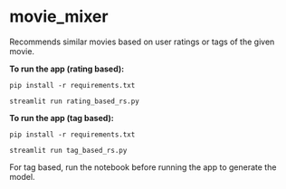 # movie_mixer

Recommends similar movies based on user ratings or tags of the given movie.

**To run the app (rating based):**

```
pip install -r requirements.txt

streamlit run rating_based_rs.py

```

**To run the app (tag based):**

```
pip install -r requirements.txt

streamlit run tag_based_rs.py

```

For tag based, run the notebook before running the app to generate the model.

